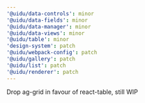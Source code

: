 ```yaml
---
'@uidu/data-controls': minor
'@uidu/data-fields': minor
'@uidu/data-manager': minor
'@uidu/data-views': minor
'@uidu/table': minor
'design-system': patch
'@uidu/webpack-config': patch
'@uidu/gallery': patch
'@uidu/list': patch
'@uidu/renderer': patch
---
```


Drop ag-grid in favour of react-table, still WIP
